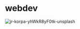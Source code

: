 # webdev



![jr-korpa-yhWkR8yF0tk-unsplash](https://user-images.githubusercontent.com/101281116/201172836-f5f7699b-a450-41c3-9d2f-f7192ce86a40.jpg)
